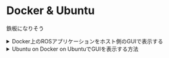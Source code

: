 # Docker & Ubuntu

鉄板になりそう
<details><summary>Docker上のROSアプリケーションをホスト側のGUIで表示する</summary>
  https://qiita.com/chikuta/items/a62cd1d8d945f9b826b1#:~:text=Docker%E4%B8%8A%E3%81%AEROS%E3%82%A2%E3%83%97%E3%83%AA%E3%82%B1%E3%83%BC%E3%82%B7%E3%83%A7%E3%83%B3%E3%82%92%E3%83%9B%E3%82%B9%E3%83%88%E5%81%B4%E3%81%AEGUI%E3%81%A7%E8%A1%A8%E7%A4%BA%E3%81%99%E3%82%8B
  
</details>

<details><summary>Ubuntu on Docker on UbuntuでGUIを表示する方法</summary>
  
https://qiita.com/mocobt/items/726024fa1abf54d843e1
 
</details>
